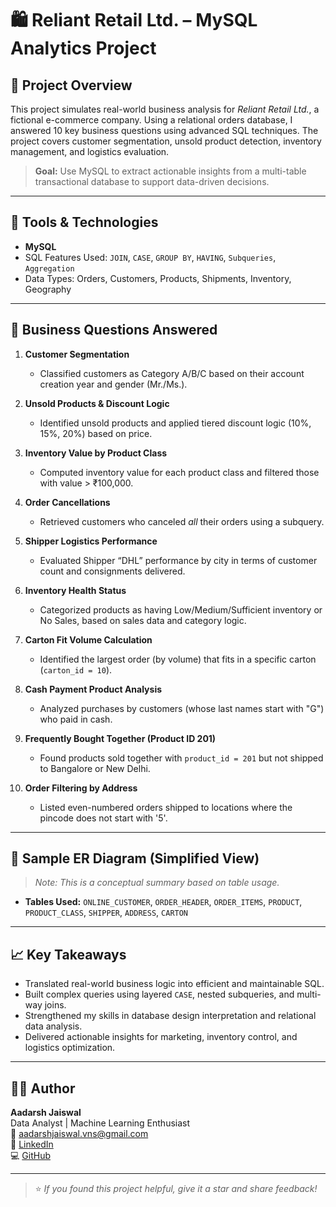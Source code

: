 # 🛍️ Reliant Retail Ltd. – MySQL Analytics Project

## 📌 Project Overview
This project simulates real-world business analysis for *Reliant Retail Ltd.*, a fictional e-commerce company. Using a relational orders database, I answered 10 key business questions using advanced SQL techniques. The project covers customer segmentation, unsold product detection, inventory management, and logistics evaluation.

> **Goal:** Use MySQL to extract actionable insights from a multi-table transactional database to support data-driven decisions.

---

## 🧰 Tools & Technologies
- **MySQL**
- SQL Features Used: `JOIN`, `CASE`, `GROUP BY`, `HAVING`, `Subqueries`, `Aggregation`
- Data Types: Orders, Customers, Products, Shipments, Inventory, Geography

---

## 🧠 Business Questions Answered

1. **Customer Segmentation**
   - Classified customers as Category A/B/C based on their account creation year and gender (Mr./Ms.).

2. **Unsold Products & Discount Logic**
   - Identified unsold products and applied tiered discount logic (10%, 15%, 20%) based on price.

3. **Inventory Value by Product Class**
   - Computed inventory value for each product class and filtered those with value > ₹100,000.

4. **Order Cancellations**
   - Retrieved customers who canceled *all* their orders using a subquery.

5. **Shipper Logistics Performance**
   - Evaluated Shipper “DHL” performance by city in terms of customer count and consignments delivered.

6. **Inventory Health Status**
   - Categorized products as having Low/Medium/Sufficient inventory or No Sales, based on sales data and category logic.

7. **Carton Fit Volume Calculation**
   - Identified the largest order (by volume) that fits in a specific carton (`carton_id = 10`).

8. **Cash Payment Product Analysis**
   - Analyzed purchases by customers (whose last names start with "G") who paid in cash.

9. **Frequently Bought Together (Product ID 201)**
   - Found products sold together with `product_id = 201` but not shipped to Bangalore or New Delhi.

10. **Order Filtering by Address**
    - Listed even-numbered orders shipped to locations where the pincode does not start with '5'.

---

## 🧾 Sample ER Diagram (Simplified View)
> _Note: This is a conceptual summary based on table usage._
- **Tables Used:** `ONLINE_CUSTOMER`, `ORDER_HEADER`, `ORDER_ITEMS`, `PRODUCT`, `PRODUCT_CLASS`, `SHIPPER`, `ADDRESS`, `CARTON`

---

## 📈 Key Takeaways
- Translated real-world business logic into efficient and maintainable SQL.
- Built complex queries using layered `CASE`, nested subqueries, and multi-way joins.
- Strengthened my skills in database design interpretation and relational data analysis.
- Delivered actionable insights for marketing, inventory control, and logistics optimization.

---

## 🙋‍♂️ Author

**Aadarsh Jaiswal**  
Data Analyst | Machine Learning Enthusiast  
📧 [aadarshjaiswal.vns@gmail.com](mailto:aadarshjaiswal.vns@gmail.com)  
🔗 [LinkedIn](https://linkedin.com/in/aadarsh-jaiswal)  
💻 [GitHub](https://github.com/aadarshjaiswalvns)

---

> ⭐ *If you found this project helpful, give it a star and share feedback!*
